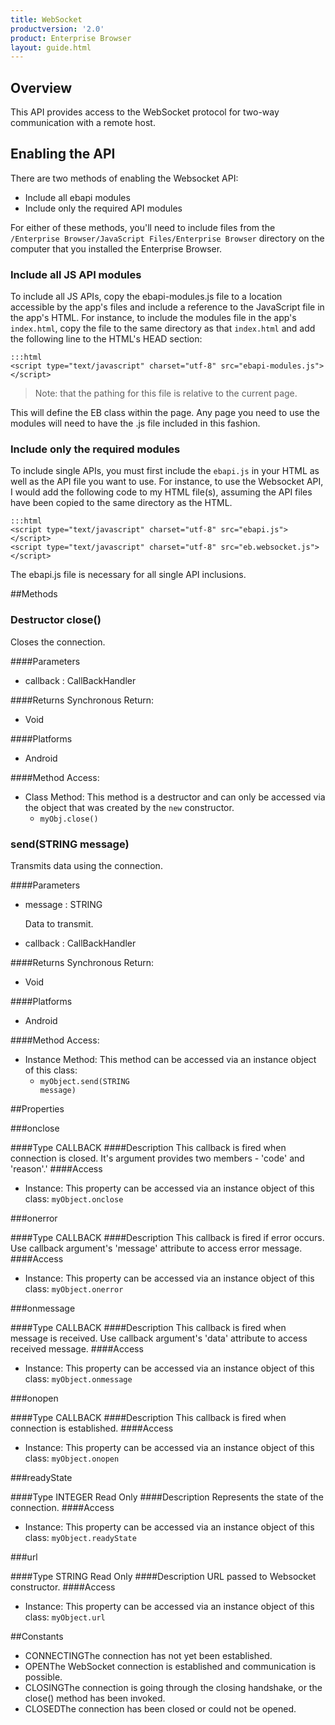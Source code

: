 ```yaml
---
title: WebSocket
productversion: '2.0'
product: Enterprise Browser
layout: guide.html
---
```



## Overview
This API provides access to the WebSocket protocol for two-way communication with a remote host.
## Enabling the API
There are two methods of enabling the Websocket API: 

* Include all ebapi modules 
* Include only the required API modules 

For either of these methods, you'll need to include files from the `/Enterprise Browser/JavaScript Files/Enterprise Browser` directory on the computer that you installed the Enterprise Browser.

### Include all JS API modules
To include all JS APIs, copy the ebapi-modules.js file to a location accessible by the app's files and include a reference to the JavaScript file in the app's HTML. For instance, to include the modules file in the app's `index.html`, copy the file to the same directory as that `index.html` and add the following line to the HTML's HEAD section:

    :::html
    <script type="text/javascript" charset="utf-8" src="ebapi-modules.js"></script>

> Note: that the pathing for this file is relative to the current page.

This will define the EB class within the page. Any page you need to use the modules will need to have the .js file included in this fashion.

### Include only the required modules
To include single APIs, you must first include the `ebapi.js` in your HTML as well as the API file you want to use. For instance, to use the Websocket API, I would add the following code to my HTML file(s), assuming the API files have been copied to the same directory as the HTML.

    :::html
    <script type="text/javascript" charset="utf-8" src="ebapi.js"></script>
    <script type="text/javascript" charset="utf-8" src="eb.websocket.js"></script>

The ebapi.js file is necessary for all single API inclusions.




##Methods



### <span class="label label-inverse"> Destructor</span> close()
Closes the connection.

####Parameters
<ul><li>callback : <span class='text-info'>CallBackHandler</span></li></ul>

####Returns
Synchronous Return:

* Void

####Platforms

* Android

####Method Access:

* Class Method: This method is a destructor and can only be accessed via the object that was created by the `new` constructor. 
	* <code>myObj.close()</code>


### send(<span class="text-info">STRING</span> message)
Transmits data using the connection.

####Parameters
<ul><li>message : <span class='text-info'>STRING</span><p>Data to transmit. </p></li><li>callback : <span class='text-info'>CallBackHandler</span></li></ul>

####Returns
Synchronous Return:

* Void

####Platforms

* Android

####Method Access:

* Instance Method: This method can be accessed via an instance object of this class: 
	* <code>myObject.send(<span class="text-info">STRING</span> message)</code>

##Properties



###onclose

####Type
<span class='text-info'>CALLBACK</span> 
####Description
This callback is fired when connection is closed. It's argument provides two members - 'code' and 'reason'.'
####Access


* Instance: This property can be accessed via an instance object of this class: <code>myObject.onclose</code>

###onerror

####Type
<span class='text-info'>CALLBACK</span> 
####Description
This callback is fired if error occurs. Use callback argument's 'message' attribute to access error message.
####Access


* Instance: This property can be accessed via an instance object of this class: <code>myObject.onerror</code>

###onmessage

####Type
<span class='text-info'>CALLBACK</span> 
####Description
This callback is fired when message is received. Use callback argument's 'data' attribute to access received message.
####Access


* Instance: This property can be accessed via an instance object of this class: <code>myObject.onmessage</code>

###onopen

####Type
<span class='text-info'>CALLBACK</span> 
####Description
This callback is fired when connection is established.
####Access


* Instance: This property can be accessed via an instance object of this class: <code>myObject.onopen</code>

###readyState

####Type
<span class='text-info'>INTEGER</span> <span class='label label-warning'>Read Only</span>
####Description
Represents the state of the connection.
####Access


* Instance: This property can be accessed via an instance object of this class: <code>myObject.readyState</code>

###url

####Type
<span class='text-info'>STRING</span> <span class='label label-warning'>Read Only</span>
####Description
URL passed to Websocket constructor.
####Access


* Instance: This property can be accessed via an instance object of this class: <code>myObject.url</code>

##Constants


* CONNECTINGThe connection has not yet been established.
* OPENThe WebSocket connection is established and communication is possible.
* CLOSINGThe connection is going through the closing handshake, or the close() method has been invoked.
* CLOSEDThe connection has been closed or could not be opened.

